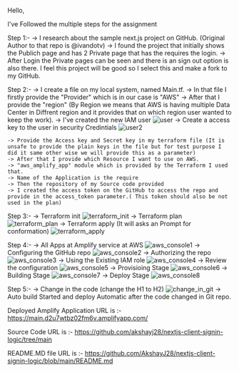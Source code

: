 Hello,

I've Followed the multiple steps for the assignment

Step 1:- 
    -> I research about the sample next.js project on GitHub. (Original Author to that repo is @ivandotv)
    -> I found the project that initially shows the Publich page and has 2 Private page that has the requires the login.
    -> After Login the Private pages can be seen and there is an sign out option is also there.
  I feel this project will be good so I select this and make a fork to my GitHub.

Step 2:- 
    -> I create a file on my local system, named Main.tf. 
    -> In that file I firstly provide the "Provider" which is in our case is "AWS"
    -> After that I provide the "region" (By Region we means that AWS is having multiple Data Center in Diffrent region and it provides that on which region user wanted to keep the work).
    -> I've created the new IAM user 
    ![user](https://github.com/AkshayJ28/nextjs-client-signin-logic/assets/51649982/d8ee242b-1ca7-461b-94c0-73961fbd6597)
    -> Create a access key to the user in security Credintials 
    ![user2](https://github.com/AkshayJ28/nextjs-client-signin-logic/assets/51649982/7c1ffb6f-4938-44d4-9f79-9db4558066cd)

    -> Provide the Access key and Secret key in my terraform file (It is unsafe to provide the plain keys in the file but for test purpose I did it same other wise we will provide this as a parameter)
    -> After that I provide which Resource I want to use on AWS.
    -> "aws_amplify_app" module which is provided by the Terraform I used that. 
    -> Name of the Application is the require 
    -> Then the repository of my Source code provided 
    -> I created the access token on the GitHub to access the repo and provide in the access_token parameter.( This token should also be not used in the plan)

Step 3:- 
    -> Terraform init
    ![terraform_init](https://github.com/AkshayJ28/nextjs-client-signin-logic/assets/51649982/3eff763a-3933-4e8c-8406-2c707d89b17a)
    -> Terraform plan
    ![terraform_plan](https://github.com/AkshayJ28/nextjs-client-signin-logic/assets/51649982/62881025-1504-4e19-983f-1848e1e8da8c)
    -> Terraform apply (It will asks an Prompt for conformation)
      ![terraform_apply](https://github.com/AkshayJ28/nextjs-client-signin-logic/assets/51649982/28b77ce3-af9a-42e8-9e38-7002150a0db2)

Step 4:- 
    -> All Apps at Amplify service at AWS
    ![aws_console1](https://github.com/AkshayJ28/nextjs-client-signin-logic/assets/51649982/b48076e7-d0bf-4685-bc71-0c2538094d5e)
    -> Configuring the GitHub repo 
    ![aws_console2](https://github.com/AkshayJ28/nextjs-client-signin-logic/assets/51649982/fc5571b5-9cd6-4818-909c-f50a4825fe2d)
    -> Authorizing the repo 
    ![aws_console3](https://github.com/AkshayJ28/nextjs-client-signin-logic/assets/51649982/078bf8a6-a077-4663-b7c4-2fa6e2787310)
    -> Using the Existing IAM role
    ![aws_console4](https://github.com/AkshayJ28/nextjs-client-signin-logic/assets/51649982/05f77984-6dbc-46ca-86fb-bb3b97563b9d)
    -> Review the configuration 
    ![aws_console5](https://github.com/AkshayJ28/nextjs-client-signin-logic/assets/51649982/b5331ea1-0306-4b2d-9457-371e7fa7cd85)
    -> Provisioing Stage
    ![aws_console6](https://github.com/AkshayJ28/nextjs-client-signin-logic/assets/51649982/1371f239-e664-47cd-8e14-2f8d313dbb2c)
    -> Building Stage 
    ![aws_console7](https://github.com/AkshayJ28/nextjs-client-signin-logic/assets/51649982/a90e1c87-aad8-4bbc-bd3a-1f5296922ad1)
    -> Deploy Stage
    ![aws_console8](https://github.com/AkshayJ28/nextjs-client-signin-logic/assets/51649982/f7a2d670-4c5c-4b44-b6b7-67c1cae6bce2)

    

Step 5:- 
    -> Change in the code (change the H1 to H2)
    ![change_in_git](https://github.com/AkshayJ28/nextjs-client-signin-logic/assets/51649982/f19980a9-0a0b-4b39-a13c-95d682bb3ae4)
    -> Auto build Started and deploy Automatic after the code changed in Git repo.


Deployed Amplify Application URL is :- https://main.d2u7wtbz02fm6v.amplifyapp.com/

Source Code URL is :- https://github.com/akshayj28/nextjs-client-signin-logic/tree/main

README.MD file URL is :- https://github.com/AkshayJ28/nextjs-client-signin-logic/blob/main/README.md



    


